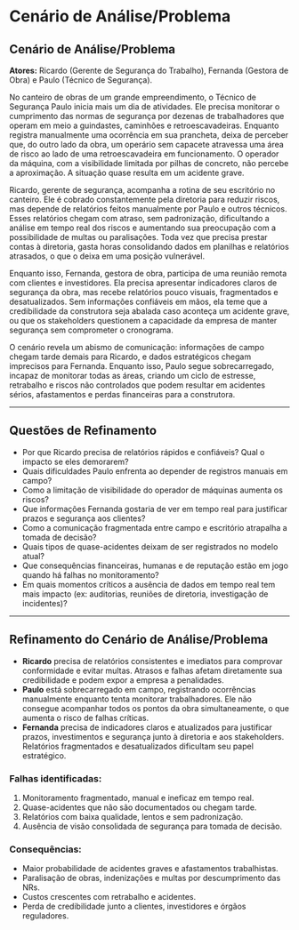 # Cenário de Análise/Problema

## Cenário de Análise/Problema
**Atores:** Ricardo (Gerente de Segurança do Trabalho), Fernanda (Gestora de Obra) e Paulo (Técnico de Segurança).  

No canteiro de obras de um grande empreendimento, o Técnico de Segurança Paulo inicia mais um dia de atividades. Ele precisa monitorar o cumprimento das normas de segurança por dezenas de trabalhadores que operam em meio a guindastes, caminhões e retroescavadeiras. Enquanto registra manualmente uma ocorrência em sua prancheta, deixa de perceber que, do outro lado da obra, um operário sem capacete atravessa uma área de risco ao lado de uma retroescavadeira em funcionamento. O operador da máquina, com a visibilidade limitada por pilhas de concreto, não percebe a aproximação. A situação quase resulta em um acidente grave.  

Ricardo, gerente de segurança, acompanha a rotina de seu escritório no canteiro. Ele é cobrado constantemente pela diretoria para reduzir riscos, mas depende de relatórios feitos manualmente por Paulo e outros técnicos. Esses relatórios chegam com atraso, sem padronização, dificultando a análise em tempo real dos riscos e aumentando sua preocupação com a possibilidade de multas ou paralisações. Toda vez que precisa prestar contas à diretoria, gasta horas consolidando dados em planilhas e relatórios atrasados, o que o deixa em uma posição vulnerável.  

Enquanto isso, Fernanda, gestora de obra, participa de uma reunião remota com clientes e investidores. Ela precisa apresentar indicadores claros de segurança da obra, mas recebe relatórios pouco visuais, fragmentados e desatualizados. Sem informações confiáveis em mãos, ela teme que a credibilidade da construtora seja abalada caso aconteça um acidente grave, ou que os stakeholders questionem a capacidade da empresa de manter segurança sem comprometer o cronograma.  

O cenário revela um abismo de comunicação: informações de campo chegam tarde demais para Ricardo, e dados estratégicos chegam imprecisos para Fernanda. Enquanto isso, Paulo segue sobrecarregado, incapaz de monitorar todas as áreas, criando um ciclo de estresse, retrabalho e riscos não controlados que podem resultar em acidentes sérios, afastamentos e perdas financeiras para a construtora.  

---

## Questões de Refinamento
- Por que Ricardo precisa de relatórios rápidos e confiáveis? Qual o impacto se eles demorarem?  
- Quais dificuldades Paulo enfrenta ao depender de registros manuais em campo?  
- Como a limitação de visibilidade do operador de máquinas aumenta os riscos?  
- Que informações Fernanda gostaria de ver em tempo real para justificar prazos e segurança aos clientes?  
- Como a comunicação fragmentada entre campo e escritório atrapalha a tomada de decisão?  
- Quais tipos de quase-acidentes deixam de ser registrados no modelo atual?  
- Que consequências financeiras, humanas e de reputação estão em jogo quando há falhas no monitoramento?  
- Em quais momentos críticos a ausência de dados em tempo real tem mais impacto (ex: auditorias, reuniões de diretoria, investigação de incidentes)?  

---

## Refinamento do Cenário de Análise/Problema
- **Ricardo** precisa de relatórios consistentes e imediatos para comprovar conformidade e evitar multas. Atrasos e falhas afetam diretamente sua credibilidade e podem expor a empresa a penalidades.  
- **Paulo** está sobrecarregado em campo, registrando ocorrências manualmente enquanto tenta monitorar trabalhadores. Ele não consegue acompanhar todos os pontos da obra simultaneamente, o que aumenta o risco de falhas críticas.  
- **Fernanda** precisa de indicadores claros e atualizados para justificar prazos, investimentos e segurança junto à diretoria e aos stakeholders. Relatórios fragmentados e desatualizados dificultam seu papel estratégico.  

### Falhas identificadas:
1. Monitoramento fragmentado, manual e ineficaz em tempo real.  
2. Quase-acidentes que não são documentados ou chegam tarde.  
3. Relatórios com baixa qualidade, lentos e sem padronização.  
4. Ausência de visão consolidada de segurança para tomada de decisão.  

### Consequências:
- Maior probabilidade de acidentes graves e afastamentos trabalhistas.  
- Paralisação de obras, indenizações e multas por descumprimento das NRs.  
- Custos crescentes com retrabalho e acidentes.  
- Perda de credibilidade junto a clientes, investidores e órgãos reguladores.
